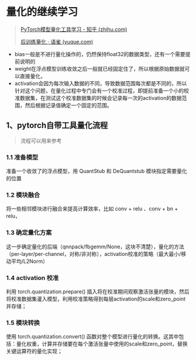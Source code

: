 # 量化的继续学习

> [PyTorch模型量化工具学习 - 知乎 (zhihu.com)](https://zhuanlan.zhihu.com/p/144025236)
>
> [后训练量化 · 语雀 (yuque.com)](https://www.yuque.com/yahei/hey-yahei/quantization-post_training)

- bias一般是不进行量化操作的，仍然保持float32的数据类型，还有一个需要提前说明的
- weight在浮点模型训练收敛之后一般就已经固定住了，所以根据原始数据就可以直接量化，
- activation会因为每次输入数据的不同，导致数据范围每次都是不同的，所以针对这个问题，在量化过程中专门会有一个校准过程，即提前准备一个小的校准数据集，在测试这个校准数据集的时候会记录每一次的activation的数据范围，然后根据记录值确定一个固定的范围。

## 1、pytorch自带工具量化流程

> 流程可以用来参考

### 1.1 准备模型

准备一个收敛了的浮点模型，用 QuantStub 和 DeQuantstub 模块指定需要量化的位置

### 1.2 模块融合

将一些相邻模块进行融合来提高计算效率，比如 conv + relu 、conv + bn + relu，

### 1.3 确定量化方案

这一步确定量化的后端（qnnpack/fbgemm/None，这块不清楚），量化的方法（per-layer/per-channel，对称/非对称），activation校准的策略（最大最小/移动平均/L2Norm）

### 1.4 activation 校准

利用 torch.quantization.prepare() 插入将在校准期间观察激活张量的模块，然后将校准数据集灌入模型，利用校准策略得到每层activation的scale和zero_point并存储；

### 1.5 模块转换

使用 torch.quantization.convert() 函数对整个模型进行量化的转换。这其中包括：量化权重，计算并存储要在每个激活张量中使用的scale和zero_point，替换关键运算符的量化实现；

